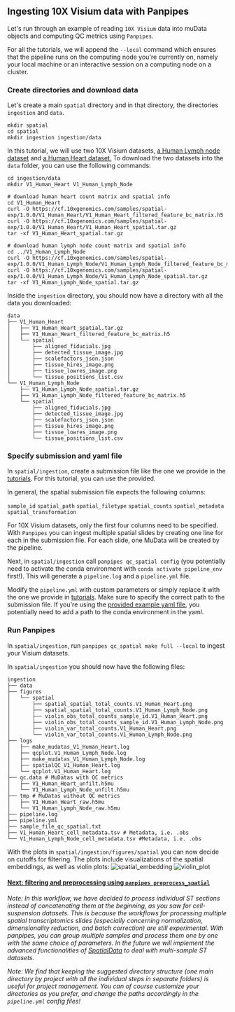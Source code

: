 ## Ingesting 10X Visium data with Panpipes

Let's run through an example of reading `10X Visium` data into muData objects and computing QC metrics using `Panpipes`.

For all the tutorials, we will append the `--local` command which ensures that the pipeline runs on the computing node you're currently on, namely your local machine or an interactive session on a computing node on a cluster.

### Create directories and download data

Let's create a main `spatial` directory and in that directory, the directories `ingestion` and `data`.

```
mkdir spatial
cd spatial
mkdir ingestion ingestion/data
```

In this tutorial, we will use two 10X Visium datasets, [a Human Lymph node dataset](https://support.10xgenomics.com/spatial-gene-expression/datasets/1.0.0/V1_Human_Lymph_Node) and
[a Human Heart dataset.](https://www.10xgenomics.com/resources/datasets/human-heart-1-standard-1-0-0)
To download the two datasets into the `data` folder, you can use the following commands: 

```
cd ingestion/data 
mkdir V1_Human_Heart V1_Human_Lymph_Node

# download human heart count matrix and spatial info 
cd V1_Human_Heart
curl -O https://cf.10xgenomics.com/samples/spatial-exp/1.0.0/V1_Human_Heart/V1_Human_Heart_filtered_feature_bc_matrix.h5
curl -O https://cf.10xgenomics.com/samples/spatial-exp/1.0.0/V1_Human_Heart/V1_Human_Heart_spatial.tar.gz
tar -xf V1_Human_Heart_spatial.tar.gz

# download human lymph node count matrix and spatial info 
cd ../V1_Human_Lymph_Node
curl -O https://cf.10xgenomics.com/samples/spatial-exp/1.0.0/V1_Human_Lymph_Node/V1_Human_Lymph_Node_filtered_feature_bc_matrix.h5
curl -O https://cf.10xgenomics.com/samples/spatial-exp/1.0.0/V1_Human_Lymph_Node/V1_Human_Lymph_Node_spatial.tar.gz
tar -xf V1_Human_Lymph_Node_spatial.tar.gz
```


Inside the `ingestion` directory, you should now have a directory with all the data you downloaded:

```
data
├── V1_Human_Heart
│   ├── V1_Human_Heart_spatial.tar.gz
│   ├── V1_Human_Heart_filtered_feature_bc_matrix.h5
│   └── spatial
│       ├── aligned_fiducials.jpg
│       ├── detected_tissue_image.jpg
│       ├── scalefactors_json.json
│       ├── tissue_hires_image.png
│       ├── tissue_lowres_image.png
│       └── tissue_positions_list.csv
└── V1_Human_Lymph_Node
    ├── V1_Human_Lymph_Node_spatial.tar.gz
    ├── V1_Human_Lymph_Node_filtered_feature_bc_matrix.h5
    └── spatial
        ├── aligned_fiducials.jpg
        ├── detected_tissue_image.jpg
        ├── scalefactors_json.json
        ├── tissue_hires_image.png
        ├── tissue_lowres_image.png
        └── tissue_positions_list.csv
```

### Specify submission and yaml file 

In `spatial/ingestion`, create a submission file like the one we provide in the [tutorials](https://github.com/DendrouLab/panpipes-tutorials/tree/main/tutorials/ingesting_visium_data). For this tutorial, you can use the provided. 

In general, the spatial submission file expects the following columns: 

`sample_id` `spatial_path` `spatial_filetype` `spatial_counts` `spatial_metadata` `spatial_transformation` 

For 10X Visium datasets, only the first four columns need to be specified. With `Panpipes` you can ingest multiple spatial slides by creating one line for each in the submission file. For each slide, one MuData will be created by the pipeline.  


Next, in `spatial/ingestion` call `panpipes qc_spatial config` (you potentially need to activate the conda environment with `conda activate pipeline_env` first!). This will generate a `pipeline.log` and a `pipeline.yml` file.

Modify the `pipeline.yml` with custom parameters or simply replace it with the one we provide in [tutorials](https://github.com/DendrouLab/panpipes-tutorials/tree/main/tutorials/ingesting_visium_data). Make sure to specify the correct path to the submission file. If you're using the [provided example yaml file](https://github.com/DendrouLab/panpipes-tutorials/tree/main/tutorials/ingesting_visium_data), you potentially need to add a path to the conda environment in the yaml. 

### Run Panpipes

In `spatial/ingestion`, run `panpipes qc_spatial make full --local` to ingest your Visium datasets.

In `spatial/ingestion` you should now have the following files: 

```
ingestion
├── data
├── figures
│   └── spatial
│       ├── spatial_spatial_total_counts.V1_Human_Heart.png
│       ├── spatial_spatial_total_counts.V1_Human_Lymph_Node.png
│       ├── violin_obs_total_counts_sample_id.V1_Human_Heart.png
│       ├── violin_obs_total_counts_sample_id.V1_Human_Lymph_Node.png
│       ├── violin_var_total_counts.V1_Human_Heart.png
│       └── violin_var_total_counts.V1_Human_Lymph_Node.png
├── logs
│	├── make_mudatas_V1_Human_Heart.log
│	├── qcplot.V1_Human_Lymph_Node.log
│	├── make_mudatas_V1_Human_Lymph_Node.log
│	├── spatialQC_V1_Human_Heart.log
│	└── qcplot.V1_Human_Heart.log  
├── qc.data # MuDatas with QC metrics 
│	├──	V1_Human_Heart_unfilt.h5mu
│	└──	V1_Human_Lymph_Node_unfilt.h5mu
├── tmp # MuDatas without QC metrics
│	├──	V1_Human_Heart_raw.h5mu 
│	└──	V1_Human_Lymph_Node_raw.h5mu 
├── pipeline.log
├── pipeline.yml
├── sample_file_qc_spatial.txt
├── V1_Human_Heart_cell_metadata.tsv # Metadata, i.e. .obs
└── V1_Human_Lymph_Node_cell_metadata.tsv #Metadata, i.e. .obs
```

With the plots in `spatial/ingestion/figures/spatial` you can now decide on cutoffs for filtering. The plots include visualizations of the spatial embeddings, as well as violin plots: 
![spatial_embedding](https://github.com/DendrouLab/panpipes-tutorials/tree/main/tutorials/ingesting_visium_data/spatial_spatial_total_counts.V1_Human_Heart.png)
![violin_plot](https://github.com/DendrouLab/panpipes-tutorials/tree/main/tutorials/ingesting_visium_data/violin_obs_total_counts_sample_id.V1_Human_Heart.png)


#### [Next: filtering and preprocessing using `panpipes preprocess_spatial`](../filtering_spatial_data/filtering_spatial_data_with_panpipes.md)


*Note: In this workflow, we have decided to process individual ST sections instead of concatenating them at the beginning, as you saw for cell-suspension datasets. This is because the workflows for processing multiple spatial transcriptomics slides (especially concerning normalization, dimensionality reduction, and batch correction) are still experimental. With panpipes, you can group multiple samples and process them one by one with the same choice of parameters. In the future we will implement the advanced functionalities of [SpatialData](https://spatialdata.scverse.org/en/latest/tutorials/notebooks/notebooks.html) to deal with multi-sample ST datasets.*


*Note: We find that keeping the suggested directory structure (one main directory by project with all the individual steps in separate folders) is useful for project management. You can of course customize your directories as you prefer, and change the paths accordingly in the `pipeline.yml` config files!*











